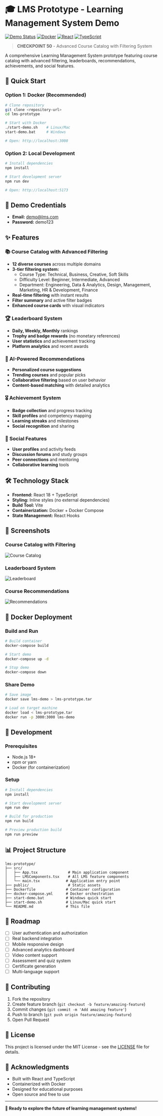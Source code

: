 # 🎓 LMS Prototype - Learning Management System Demo

[![Demo Status](https://img.shields.io/badge/Demo-Live-brightgreen)](http://localhost:3000)
[![Docker](https://img.shields.io/badge/Docker-Ready-blue)](https://www.docker.com/)
[![React](https://img.shields.io/badge/React-18-blue)](https://reactjs.org/)
[![TypeScript](https://img.shields.io/badge/TypeScript-5-blue)](https://www.typescriptlang.org/)

> **CHECKPOINT 50** - Advanced Course Catalog with Filtering System

A comprehensive Learning Management System prototype featuring course catalog with advanced filtering, leaderboards, recommendations, achievements, and social features.

## 🚀 Quick Start

### Option 1: Docker (Recommended)
```bash
# Clone repository
git clone <repository-url>
cd lms-prototype

# Start with Docker
./start-demo.sh    # Linux/Mac
start-demo.bat     # Windows

# Open: http://localhost:3000
```

### Option 2: Local Development
```bash
# Install dependencies
npm install

# Start development server
npm run dev

# Open: http://localhost:5173
```

## 🎯 Demo Credentials
- **Email:** demo@lms.com
- **Password:** demo123

## ✨ Features

### 📚 Course Catalog with Advanced Filtering
- **12 diverse courses** across multiple domains
- **3-tier filtering system:**
  - Course Type: Technical, Business, Creative, Soft Skills
  - Difficulty Level: Beginner, Intermediate, Advanced
  - Department: Engineering, Data & Analytics, Design, Management, Marketing, HR & Development, Finance
- **Real-time filtering** with instant results
- **Filter summary** and active filter badges
- **Enhanced course cards** with visual indicators

### 🏆 Leaderboard System
- **Daily, Weekly, Monthly** rankings
- **Trophy and badge rewards** (no monetary references)
- **User statistics** and achievement tracking
- **Platform analytics** and recent awards

### 🤖 AI-Powered Recommendations
- **Personalized course suggestions**
- **Trending courses** and popular picks
- **Collaborative filtering** based on user behavior
- **Content-based matching** with detailed analytics

### 🎖️ Achievement System
- **Badge collection** and progress tracking
- **Skill profiles** and competency mapping
- **Learning streaks** and milestones
- **Social recognition** and sharing

### 👥 Social Features
- **User profiles** and activity feeds
- **Discussion forums** and study groups
- **Peer connections** and mentoring
- **Collaborative learning** tools

## 🛠️ Technology Stack

- **Frontend:** React 18 + TypeScript
- **Styling:** Inline styles (no external dependencies)
- **Build Tool:** Vite
- **Containerization:** Docker + Docker Compose
- **State Management:** React Hooks

## 📱 Screenshots

### Course Catalog with Filtering
![Course Catalog](https://via.placeholder.com/800x400?text=Course+Catalog+with+Filtering)

### Leaderboard System
![Leaderboard](https://via.placeholder.com/800x400?text=Leaderboard+System)

### Course Recommendations
![Recommendations](https://via.placeholder.com/800x400?text=AI+Recommendations)

## 🐳 Docker Deployment

### Build and Run
```bash
# Build container
docker-compose build

# Start demo
docker-compose up -d

# Stop demo
docker-compose down
```

### Share Demo
```bash
# Save image
docker save lms-demo > lms-prototype.tar

# Load on target machine
docker load < lms-prototype.tar
docker run -p 3000:3000 lms-demo
```

## 🔧 Development

### Prerequisites
- Node.js 18+
- npm or yarn
- Docker (for containerization)

### Setup
```bash
# Install dependencies
npm install

# Start development server
npm run dev

# Build for production
npm run build

# Preview production build
npm run preview
```

## 📊 Project Structure
```
lms-prototype/
├── src/
│   ├── App.tsx              # Main application component
│   ├── LMSComponents.tsx    # All LMS feature components
│   └── main.tsx            # Application entry point
├── public/                  # Static assets
├── Dockerfile              # Container configuration
├── docker-compose.yml      # Docker orchestration
├── start-demo.bat          # Windows quick start
├── start-demo.sh           # Linux/Mac quick start
└── README.md               # This file
```

## 🎯 Roadmap

- [ ] User authentication and authorization
- [ ] Real backend integration
- [ ] Mobile responsive design
- [ ] Advanced analytics dashboard
- [ ] Video content support
- [ ] Assessment and quiz system
- [ ] Certificate generation
- [ ] Multi-language support

## 🤝 Contributing

1. Fork the repository
2. Create feature branch (`git checkout -b feature/amazing-feature`)
3. Commit changes (`git commit -m 'Add amazing feature'`)
4. Push to branch (`git push origin feature/amazing-feature`)
5. Open Pull Request

## 📄 License

This project is licensed under the MIT License - see the [LICENSE](LICENSE) file for details.

## 🙏 Acknowledgments

- Built with React and TypeScript
- Containerized with Docker
- Designed for educational purposes
- Open source and free to use

---

**🎉 Ready to explore the future of learning management systems!**
